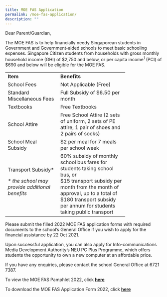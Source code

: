 ```yaml
---
title: MOE FAS Application
permalink: /moe-fas-application/
description: ""
---
```

<p>Dear Parent/Guardian,</p>
<p>The MOE FAS is to help financially needy Singaporean students in Government and Government-aided schools to meet basic schooling expenses. Singapore Citizen students from households with gross monthly household income (GHI) of $2,750 and below, or per capita income<sup>1&nbsp;</sup>(PCI) of $690 and below will be eligible for the MOE FAS.</p>
<table>
<tbody>
<tr>
<td width="153"><strong>Item</strong></td>
<td width="200"><strong>Benefits</strong></td>
</tr>
<tr>
<td width="153">School Fees</td>
<td width="200">Not Applicable (Free)</td>
</tr>
<tr>
<td width="153">Standard Miscellaneous Fees</td>
<td width="200">Full Subsidy of $6.50 per month</td>
</tr>
<tr>
<td width="153">Textbooks</td>
<td width="200">Free Textbooks</td>
</tr>
<tr>
<td width="153">School Attire</td>
<td width="200">Free School Attire (2 sets of uniform, 2 sets of PE attire, 1 pair of shoes and 2 pairs of socks)</td>
</tr>
<tr>
<td width="153">School Meal Subsidy</td>
<td width="200">$2 per meal for 7 meals per school week</td>
</tr>
<tr>
<td width="153">Transport Subsidy*
<p><em>* the school may provide additional benefits</em></p>
</td>
<td width="200">60% subsidy of monthly school bus fares for students taking school bus, or<br />$15 transport subsidy per month from the month of approval, up to a total of $180 transport subsidy per annum for students taking public transport</td>
</tr>
</tbody>
</table>
<p>Please submit the filled 2022 MOE FAS application forms with required documents to the school&rsquo;s General Office if you wish to apply for the financial assistance by 22 Oct 2021.</p>
<p>Upon successful application, you can also apply for Info-communications Media Development Authority&rsquo;s NEU PC Plus Programme, which offers students the opportunity to own a new computer at an affordable price.</p>
<p>If you have any enquiries, please contact the school General Office at 6721 7387.</p>
<p>To view the MOE FAS Pamphlet 2022, click&nbsp;<strong><a href="https://blangahrisepri.moe.edu.sg/wp-content/uploads/2021/09/MOE-FAS-pamphlet-2022.pdf">here</a></strong></p>
<p>To download the MOE FAS Application Form 2022, click&nbsp;<strong><a href="https://blangahrisepri.moe.edu.sg/wp-content/uploads/2021/09/MOE-FAS-Application-Form-2022.pdf">here</a></strong></p>